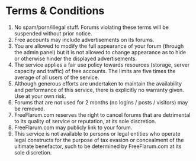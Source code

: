 # Terms & Conditions

1. No spam/porn/illegal stuff. Forums violating these terms will be suspended without prior notice.
1. Free accounts may include advertisements on its forums.
1. You are allowed to modify the full appearance of your forum (through the admin panel) but it is not allowed to change appearance as to hide or otherwise hinder the displayed advertisements.
1. The service applies a fair use policy towards resources (storage, server capacity and traffic) of free accounts. The limits are five times the average of all users of the service.
1. Although generous efforts are undertaken to maintain the availability and performance of this service, there is explicitly no warranty given. Use at your own risk.
1. Forums that are not used for 2 months (no logins / posts / visitors) may be removed.
1. FreeFlarum.com reserves the right to cancel forums that are detrimental to its quality of service or reputation, at its sole discretion. 
1. FreeFlarum.com may publicly link to your forum.
1. This service is not available to persons or legal entities who operate legal constructs for the purpose of tax evasion or concealment of the ultimate benefactor, such to be determined by FreeFlarum.com at its sole discretion.
